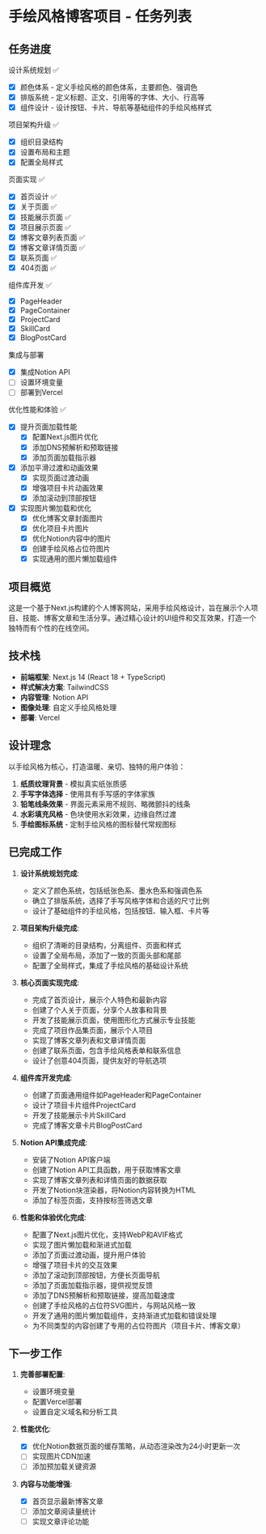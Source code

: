 # 手绘风格博客项目 - 任务列表

## 任务进度

设计系统规划 ✅

- [x] 颜色体系 - 定义手绘风格的颜色体系，主要颜色、强调色
- [x] 排版系统 - 定义标题、正文、引用等的字体、大小、行高等
- [x] 组件设计 - 设计按钮、卡片、导航等基础组件的手绘风格样式

项目架构升级 ✅

- [x] 组织目录结构
- [x] 设置布局和主题
- [x] 配置全局样式

页面实现 ✅

- [x] 首页设计 ✅
- [x] 关于页面 ✅
- [x] 技能展示页面 ✅
- [x] 项目展示页面 ✅
- [x] 博客文章列表页面 ✅
- [x] 博客文章详情页面 ✅
- [x] 联系页面 ✅
- [x] 404页面 ✅

组件库开发 ✅

- [x] PageHeader
- [x] PageContainer
- [x] ProjectCard
- [x] SkillCard
- [x] BlogPostCard

集成与部署

- [x] 集成Notion API
- [ ] 设置环境变量
- [ ] 部署到Vercel

优化性能和体验 ✅

- [x] 提升页面加载性能
  - [x] 配置Next.js图片优化
  - [x] 添加DNS预解析和预取链接
  - [x] 添加页面加载指示器
- [x] 添加平滑过渡和动画效果
  - [x] 实现页面过渡动画
  - [x] 增强项目卡片动画效果
  - [x] 添加滚动到顶部按钮
- [x] 实现图片懒加载和优化
  - [x] 优化博客文章封面图片
  - [x] 优化项目卡片图片
  - [x] 优化Notion内容中的图片
  - [x] 创建手绘风格占位符图片
  - [x] 实现通用的图片懒加载组件

## 项目概览

这是一个基于Next.js构建的个人博客网站，采用手绘风格设计，旨在展示个人项目、技能、博客文章和生活分享。通过精心设计的UI组件和交互效果，打造一个独特而有个性的在线空间。

## 技术栈

- **前端框架**: Next.js 14 (React 18 + TypeScript)
- **样式解决方案**: TailwindCSS
- **内容管理**: Notion API
- **图像处理**: 自定义手绘风格处理
- **部署**: Vercel

## 设计理念

以手绘风格为核心，打造温暖、亲切、独特的用户体验：

1. **纸质纹理背景** - 模拟真实纸张质感
2. **手写字体选择** - 使用具有手写感的字体家族
3. **铅笔线条效果** - 界面元素采用不规则、略微颤抖的线条
4. **水彩填充风格** - 色块使用水彩效果，边缘自然过渡
5. **手绘图标系统** - 定制手绘风格的图标替代常规图标

## 已完成工作

1. **设计系统规划完成**:

   - 定义了颜色系统，包括纸张色系、墨水色系和强调色系
   - 确立了排版系统，选择了手写风格字体和合适的尺寸比例
   - 设计了基础组件的手绘风格，包括按钮、输入框、卡片等

2. **项目架构升级完成**:

   - 组织了清晰的目录结构，分离组件、页面和样式
   - 设置了全局布局，添加了一致的页面头部和尾部
   - 配置了全局样式，集成了手绘风格的基础设计系统

3. **核心页面实现完成**:

   - 完成了首页设计，展示个人特色和最新内容
   - 创建了个人关于页面，分享个人故事和背景
   - 开发了技能展示页面，使用图形化方式展示专业技能
   - 完成了项目作品集页面，展示个人项目
   - 实现了博客文章列表和文章详情页面
   - 创建了联系页面，包含手绘风格表单和联系信息
   - 设计了创意404页面，提供友好的导航选项

4. **组件库开发完成**:

   - 创建了页面通用组件如PageHeader和PageContainer
   - 设计了项目卡片组件ProjectCard
   - 开发了技能展示卡片SkillCard
   - 完成了博客文章卡片BlogPostCard

5. **Notion API集成完成**:

   - 安装了Notion API客户端
   - 创建了Notion API工具函数，用于获取博客文章
   - 实现了博客文章列表和详情页面的数据获取
   - 开发了Notion块渲染器，将Notion内容转换为HTML
   - 添加了标签页面，支持按标签筛选文章

6. **性能和体验优化完成**:
   - 配置了Next.js图片优化，支持WebP和AVIF格式
   - 实现了图片懒加载和渐进式加载
   - 添加了页面过渡动画，提升用户体验
   - 增强了项目卡片的交互效果
   - 添加了滚动到顶部按钮，方便长页面导航
   - 添加了页面加载指示器，提供视觉反馈
   - 添加了DNS预解析和预取链接，提高加载速度
   - 创建了手绘风格的占位符SVG图片，与网站风格一致
   - 开发了通用的图片懒加载组件，支持渐进式加载和错误处理
   - 为不同类型的内容创建了专用的占位符图片（项目卡片、博客文章）

## 下一步工作

1. **完善部署配置**:

   - 设置环境变量
   - 配置Vercel部署
   - 设置自定义域名和分析工具

2. **性能优化**:

   - [x] 优化Notion数据页面的缓存策略，从动态渲染改为24小时更新一次
   - [ ] 实现图片CDN加速
   - [ ] 添加预加载关键资源

3. **内容与功能增强**:
   - [x] 首页显示最新博客文章
   - [ ] 添加文章阅读量统计
   - [ ] 实现文章评论功能
